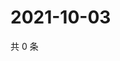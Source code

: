 # 2021-10-03

共 0 条

<!-- BEGIN -->
<!-- 最后更新时间 Sun Oct 03 2021 12:19:00 GMT+0800 (China Standard Time) -->

<!-- END -->

